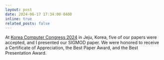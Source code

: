 ```yaml
---
layout: post
date: 2024-06-17 17:34:00-0400
inline: true
related_posts: false
---
```


At [Korea Computer Congress 2024](https://www.kiise.or.kr/conference/kcc/2024/) in Jeju, Korea, five of our papers were accepted, and I presented our SIGMOD paper. We were honored to receive a Certificate of Appreciation, the Best Paper Award, and the Best Presentation Award.
